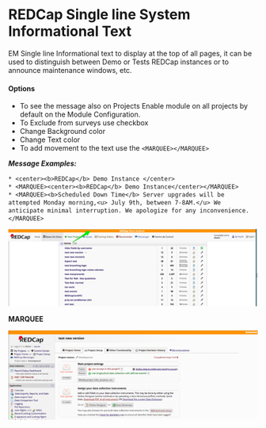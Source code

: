  
# REDCap Single line System Informational Text
 

 EM Single line Informational text to display at the top of all pages, it can be used to distinguish between Demo or Tests REDCap instances or to announce maintenance windows, etc.
 
 #### Options
 
   * To see the message also on Projects Enable module on all projects by default on the Module Configuration. 
   * To Exclude from surveys use checkbox 
   * Change Background color
   * Change Text color
   * To add movement to the text use the ```<MARQUEE></MARQUEE>  ```
 
 ***Message Examples:***
  
   ```
 * <center><b>REDCap</b> Demo Instance </center> 
 * <MARQUEE><center><b>REDCap</b> Demo Instance</center></MARQUEE>
 * <MARQUEE><b>Scheduled Down Time</b> Server upgrades will be attempted Monday morning,<u> July 9th, between 7-8AM.</u> We anticipate minimal interruption. We apologize for any inconvenience.</MARQUEE>
 ```
 
 
 ![alt text](SingleLineInformationalText.png "image")
 
**MARQUEE**

 ![alt text](marquee.gif "image")